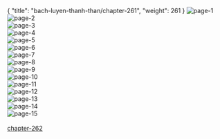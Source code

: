 { "title": "bach-luyen-thanh-than/chapter-261", "weight": 261 }
<img src="bach-luyen-thanh-than_0261_01-7582c5810179ac0e905bc28933653c3d.webp" alt="page-1" origin="http://1.bp.blogspot.com/-BlxK4SKOT1E/W2UfhGpjTPI/AAAAAAAAPT4/Zh5ucWXFPlQumXm5RGAN1IeLeub2lTyWgCLcBGAs/s1600/0002.jpg?imgmax=0"><br/>
<img src="bach-luyen-thanh-than_0261_02-9d6ee4d4130e8d1d1e74a1440508faac.webp" alt="page-2" origin="http://1.bp.blogspot.com/-_B8tngiQf08/W2Ufg4TTAPI/AAAAAAAAPT0/175OhWDSF-QijqDbEddS59CI4s0ipsG-ACLcBGAs/s1600/0003.jpg?imgmax=0"><br/>
<img src="bach-luyen-thanh-than_0261_03-cfcd785208964cc5461c1235f62620f9.webp" alt="page-3" origin="http://1.bp.blogspot.com/-w4pbIi0kP2Y/W2UfiYX3QvI/AAAAAAAAPUA/opgdgyagoEYPje3ahjr2lxO65_F4gEwfQCLcBGAs/s1600/0004.jpg?imgmax=0"><br/>
<img src="bach-luyen-thanh-than_0261_04-b805a6211102a8285bcada22c943e67b.webp" alt="page-4" origin="http://1.bp.blogspot.com/-B85Ir0QxDjs/W2UfibEUsPI/AAAAAAAAPUE/ofibes06d2cpUE1b_M1pENAR5LEhJnVLgCLcBGAs/s1600/0005.jpg?imgmax=0"><br/>
<img src="bach-luyen-thanh-than_0261_05-47b8589823b37235f0a115f4c368a907.webp" alt="page-5" origin="http://1.bp.blogspot.com/-_mM-IXFOrw4/W2Ufik7m1_I/AAAAAAAAPUI/GyaCycFioXsn5WJJl9CPx2Ym0RMVINOswCLcBGAs/s1600/0006.jpg?imgmax=0"><br/>
<img src="bach-luyen-thanh-than_0261_06-d0e5019b5401af5f5be52877b1ebc162.webp" alt="page-6" origin="http://1.bp.blogspot.com/-4G2wp-z6uSA/W2Ufi1HzdaI/AAAAAAAAPUM/ygLioJPGYtYC2AUkm95RQpw0pVARSb2gQCLcBGAs/s1600/0007.jpg?imgmax=0"><br/>
<img src="bach-luyen-thanh-than_0261_07-b4ff958928eaea0af87f6454bb45c249.webp" alt="page-7" origin="http://1.bp.blogspot.com/-V8U3BOj9tgc/W2UfjSmm24I/AAAAAAAAPUU/sPGEQ3BtGr0oCST247KrjvGH11ffSkvMQCLcBGAs/s1600/0008.jpg?imgmax=0"><br/>
<img src="bach-luyen-thanh-than_0261_08-9017cd4bc52b99e755ee5f9195ea50fa.webp" alt="page-8" origin="http://1.bp.blogspot.com/-CXjwyionZ7Y/W2UfjanYytI/AAAAAAAAPUQ/XMpIFlHD_fgG0mU1V6lilM99p5lIGSQtgCLcBGAs/s1600/0009.jpg?imgmax=0"><br/>
<img src="bach-luyen-thanh-than_0261_09-9f5848ccd3c8b02842edc6dc5c1c6786.webp" alt="page-9" origin="http://1.bp.blogspot.com/-0YN4ct2XNzQ/W2Ufj6dQW2I/AAAAAAAAPUY/veuVmvsdPnM8iMx9rrd8QTwoNr5twVGNACLcBGAs/s1600/0010.jpg?imgmax=0"><br/>
<img src="bach-luyen-thanh-than_0261_10-454af61d1c9ed031bbe27f4d800623ee.webp" alt="page-10" origin="http://1.bp.blogspot.com/-PAPBeTlZjNg/W2UfkrLxfjI/AAAAAAAAPUg/I2HokHv3-XEgqa4WZtGXBCo43ngzmzcRQCLcBGAs/s1600/0011.jpg?imgmax=0"><br/>
<img src="bach-luyen-thanh-than_0261_11-904fc98678b9a6a78f25de6252b52ae6.webp" alt="page-11" origin="http://1.bp.blogspot.com/-Vg0CpONvVo0/W2Ufkn8JO3I/AAAAAAAAPUc/rodqSmIWp-8H0n_tHay4N-bvULAQwzArQCLcBGAs/s1600/0012.jpg?imgmax=0"><br/>
<img src="bach-luyen-thanh-than_0261_12-e52a3d150452b1d26bcd717008a34612.webp" alt="page-12" origin="http://1.bp.blogspot.com/-UDtjhpKdYz0/W2UfliuSqhI/AAAAAAAAPUk/y8E1B_nK_qgIpLSZto78LdASBe0Jwz5lgCLcBGAs/s1600/0013.jpg?imgmax=0"><br/>
<img src="bach-luyen-thanh-than_0261_13-597468f53e3f679e98134f7cbcaabbb7.webp" alt="page-13" origin="http://1.bp.blogspot.com/-dVXHIFEE2do/W2UfmB9xSmI/AAAAAAAAPUs/qyffL6-YV3cEwSSeP668-pZHdezr62ffwCLcBGAs/s1600/0014.jpg?imgmax=0"><br/>
<img src="bach-luyen-thanh-than_0261_14-7d5d33db686fb01c69f3e88b006cce4c.webp" alt="page-14" origin="http://1.bp.blogspot.com/-kaJtRICKfVo/W2UfmPA6uyI/AAAAAAAAPUo/h-yqPWRC43sTTXgu8PVoXGQ-fQOBuHDCwCLcBGAs/s1600/0015.jpg?imgmax=0"><br/>
<img src="bach-luyen-thanh-than_0261_15-f4388f8fb5db1d6c433a7ec4fd2bc819.webp" alt="page-15" origin="http://1.bp.blogspot.com/-k63_M9pRZkY/W2UfmsCckmI/AAAAAAAAPUw/EpdGSNksM1A-PHmCiY6alDYLGc4xOex0gCLcBGAs/s1600/0016.jpg?imgmax=0"><br/>
<br/><a class="nextchap" href="/bach-luyen-thanh-than/chapter-262">chapter-262</a>
